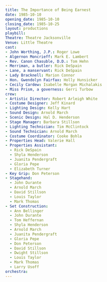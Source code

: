 ```yaml
---
title: The Importance of Being Earnest
date: 1985-10-10
opening_date: 1985-10-10
closing_date: 1985-10-25
layout: productions
playbill:
Theatre: Theatre Jacksonville
Venue: Little Theatre
cast:
- John Worthing, J.P.: Roger Lowe
- Algernon Moncrieff: Mark E. Lambert
- Rev. Canon Chasuble, D.D.: Tom Hehn
- Merriman, a butler: Rick DeSpain
- Lane, a manservant: Rick DeSpain
- Lady Bracknell: Marion Connor
- Hon. Gwendolyn Fairfax: Holly Hunsicker
- Cecily Cardew: Isabelle Morgan Michalakis
- Miss Prism, a governess: Gerri Turbow
crew:
- Artistic Director: Robert Arleigh White
- Costume Designer: Jeff Kinard
- Lighting Design: Kelly Hart
- Sound Design: Arnold March
- Scenic Design: Hal D. Henderson
- Stage Manager: Barbara Stillson
- Lighting Technician: Tim McClintock
- Sound Technician: Arnold March
- Costume Coordinator: Cooke Bohla
- Properties Head: Valerie Hall
- Properties Assistant:
  - Rick DeSpain
  - Shyla Henderson
  - Juanita Pendergraft
  - Gloria Pepe
  - Elizabeth Turner
- Key Grip: Don Peterson
- Stagehand:
  - John Durante
  - Arnold March
  - David Stillson
  - Louis Taylor
  - Mark Thomas
- Set Construction:
  - Ann Bellinger
  - John Durante
  - Tom Heffernan
  - Shyla Henderson
  - Arnold March
  - Juanita Pendergraft
  - Gloria Pepe
  - Don Peterson
  - David Stillson
  - Dwight Stillson
  - Louis Taylor
  - Mark Thomas
  - Larry Usoff
orchestra:
---
```



